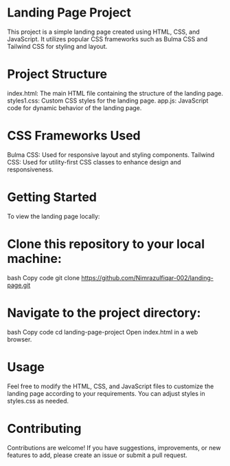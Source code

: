 # Landing Page Project
This project is a simple landing page created using HTML, CSS, and JavaScript. It utilizes popular CSS frameworks such as Bulma CSS and Tailwind CSS for styling and layout.

# Project Structure
index.html: The main HTML file containing the structure of the landing page.
styles1.css: Custom CSS styles for the landing page.
app.js: JavaScript code for dynamic behavior of the landing page.

# CSS Frameworks Used
Bulma CSS: Used for responsive layout and styling components.
Tailwind CSS: Used for utility-first CSS classes to enhance design and responsiveness.

# Getting Started
To view the landing page locally:

# Clone this repository to your local machine:
bash
Copy code
git clone https://github.com/Nimrazulfiqar-002/landing-page.git

# Navigate to the project directory:
bash
Copy code
cd landing-page-project
Open index.html in a web browser.

# Usage
Feel free to modify the HTML, CSS, and JavaScript files to customize the landing page according to your requirements. You can adjust styles in styles.css as needed.

# Contributing
Contributions are welcome! If you have suggestions, improvements, or new features to add, please create an issue or submit a pull request.
